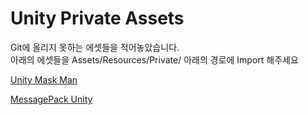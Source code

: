 # Unity Private Assets

Git에 올리지 못하는 에셋들을 적어놓았습니다. </br>
아래의 에셋들을 Assets/Resources/Private/ 아래의 경로에 Import 해주세요 </br>

[Unity Mask Man](https://www.assetstore.unity3d.com/kr/#!/content/16383)

[MessagePack Unity](https://github.com/neuecc/MessagePack-CSharp/releases)
